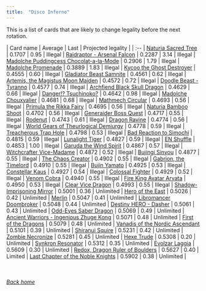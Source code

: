 ```yaml
---
title:  "Disco Inferno"
---
```


This is a list of cards that are likely to change legality before the next rotation.

| Card name | Average | Last | Projected legality |
| :-- |
[Naturia Sacred Tree](https://db.ygoprodeck.com/card/?search=Naturia%20Sacred%20Tree) | 0.1707 | 0.95 | Illegal |
[Raidraptor - Arsenal Falcon](https://db.ygoprodeck.com/card/?search=Raidraptor%20-%20Arsenal%20Falcon) | 0.2287 | 3.14 | Illegal |
[Madolche Puddingcess Chocolat-a-la-Mode](https://db.ygoprodeck.com/card/?search=Madolche%20Puddingcess%20Chocolat-a-la-Mode) | 0.2906 | 1.79 | Illegal |
[Madolche Promenade](https://db.ygoprodeck.com/card/?search=Madolche%20Promenade) | 0.3889 | 1.83 | Illegal |
[Kycoo the Ghost Destroyer](https://db.ygoprodeck.com/card/?search=Kycoo%20the%20Ghost%20Destroyer) | 0.4555 | 0.60 | Illegal |
[Gladiator Beast Samnite](https://db.ygoprodeck.com/card/?search=Gladiator%20Beast%20Samnite) | 0.4561 | 0.62 | Illegal |
[Artemis, the Magistus Moon Maiden](https://db.ygoprodeck.com/card/?search=Artemis,%20the%20Magistus%20Moon%20Maiden) | 0.4572 | 0.72 | Illegal |
[Doodle Beast - Tyranno](https://db.ygoprodeck.com/card/?search=Doodle%20Beast%20-%20Tyranno) | 0.4577 | 0.74 | Illegal |
[Archfiend Black Skull Dragon](https://db.ygoprodeck.com/card/?search=Archfiend%20Black%20Skull%20Dragon) | 0.4629 | 0.66 | Illegal |
[Danger!? Tsuchinoko?](https://db.ygoprodeck.com/card/?search=Danger!?%20Tsuchinoko?) | 0.4642 | 0.98 | Illegal |
[Madolche Chouxvalier](https://db.ygoprodeck.com/card/?search=Madolche%20Chouxvalier) | 0.4681 | 0.68 | Illegal |
[Mathmech Circular](https://db.ygoprodeck.com/card/?search=Mathmech%20Circular) | 0.4693 | 0.56 | Illegal |
[Primula the Rikka Fairy](https://db.ygoprodeck.com/card/?search=Primula%20the%20Rikka%20Fairy) | 0.4695 | 0.56 | Illegal |
[Naturia Bamboo Shoot](https://db.ygoprodeck.com/card/?search=Naturia%20Bamboo%20Shoot) | 0.4702 | 0.56 | Illegal |
[Generaider Boss Quest](https://db.ygoprodeck.com/card/?search=Generaider%20Boss%20Quest) | 0.4717 | 0.55 | Illegal |
[Rodenut](https://db.ygoprodeck.com/card/?search=Rodenut) | 0.4743 | 0.61 | Illegal |
[Dragon Ravine](https://db.ygoprodeck.com/card/?search=Dragon%20Ravine) | 0.4774 | 0.56 | Illegal |
[World Gears of Theurlogical Demiurgy](https://db.ygoprodeck.com/card/?search=World%20Gears%20of%20Theurlogical%20Demiurgy) | 0.4778 | 0.59 | Illegal |
[Treacherous Trap Hole](https://db.ygoprodeck.com/card/?search=Treacherous%20Trap%20Hole) | 0.4798 | 0.53 | Illegal |
[Bad Reaction to Simochi](https://db.ygoprodeck.com/card/?search=Bad%20Reaction%20to%20Simochi) | 0.4815 | 0.59 | Illegal |
[Lunalight Tiger](https://db.ygoprodeck.com/card/?search=Lunalight%20Tiger) | 0.4827 | 0.59 | Illegal |
[EN Shuffle](https://db.ygoprodeck.com/card/?search=EN%20Shuffle) | 0.4853 | 1.00 | Illegal |
[Garuda the Wind Spirit](https://db.ygoprodeck.com/card/?search=Garuda%20the%20Wind%20Spirit) | 0.4867 | 0.57 | Illegal |
[Witchcrafter Vice-Madame](https://db.ygoprodeck.com/card/?search=Witchcrafter%20Vice-Madame) | 0.4872 | 0.52 | Illegal |
[Bujingi Sinyou](https://db.ygoprodeck.com/card/?search=Bujingi%20Sinyou) | 0.4877 | 0.55 | Illegal |
[The Chaos Creator](https://db.ygoprodeck.com/card/?search=The%20Chaos%20Creator) | 0.4902 | 0.55 | Illegal |
[Gabrion, the Timelord](https://db.ygoprodeck.com/card/?search=Gabrion,%20the%20Timelord) | 0.4910 | 0.55 | Illegal |
[Bujin Yamato](https://db.ygoprodeck.com/card/?search=Bujin%20Yamato) | 0.4925 | 0.53 | Illegal |
[Constellar Kaus](https://db.ygoprodeck.com/card/?search=Constellar%20Kaus) | 0.4927 | 0.54 | Illegal |
[Colossal Fighter](https://db.ygoprodeck.com/card/?search=Colossal%20Fighter) | 0.4929 | 0.52 | Illegal |
[Venom Cobra](https://db.ygoprodeck.com/card/?search=Venom%20Cobra) | 0.4940 | 0.55 | Illegal |
[Fire King Avatar Arvata](https://db.ygoprodeck.com/card/?search=Fire%20King%20Avatar%20Arvata) | 0.4950 | 0.53 | Illegal |
[Clear Vice Dragon](https://db.ygoprodeck.com/card/?search=Clear%20Vice%20Dragon) | 0.4993 | 0.55 | Illegal |
[Shadow-Imprisoning Mirror](https://db.ygoprodeck.com/card/?search=Shadow-Imprisoning%20Mirror) | 0.5001 | 0.36 | Unlimited |
[Hero of the East](https://db.ygoprodeck.com/card/?search=Hero%20of%20the%20East) | 0.5026 | 0.42 | Unlimited |
[Merlin](https://db.ygoprodeck.com/card/?search=Merlin) | 0.5047 | 0.41 | Unlimited |
[Libromancer Doombroker](https://db.ygoprodeck.com/card/?search=Libromancer%20Doombroker) | 0.5048 | 0.44 | Unlimited |
[Destiny HERO - Dasher](https://db.ygoprodeck.com/card/?search=Destiny%20HERO%20-%20Dasher) | 0.5061 | 0.43 | Unlimited |
[Odd-Eyes Saber Dragon](https://db.ygoprodeck.com/card/?search=Odd-Eyes%20Saber%20Dragon) | 0.5069 | 0.49 | Unlimited |
[Ancient Warriors - Ingenious Zhuge Kong](https://db.ygoprodeck.com/card/?search=Ancient%20Warriors%20-%20Ingenious%20Zhuge%20Kong) | 0.5071 | 0.48 | Unlimited |
[First of the Dragons](https://db.ygoprodeck.com/card/?search=First%20of%20the%20Dragons) | 0.5079 | 0.48 | Unlimited |
[Vanadis of the Nordic Ascendant](https://db.ygoprodeck.com/card/?search=Vanadis%20of%20the%20Nordic%20Ascendant) | 0.5101 | 0.39 | Unlimited |
[Shiranui Squire](https://db.ygoprodeck.com/card/?search=Shiranui%20Squire) | 0.5231 | 0.42 | Unlimited |
[Zombie Necronize](https://db.ygoprodeck.com/card/?search=Zombie%20Necronize) | 0.5281 | 0.45 | Unlimited |
[Hexe Trude](https://db.ygoprodeck.com/card/?search=Hexe%20Trude) | 0.5308 | 0.20 | Unlimited |
[Synkron Resonator](https://db.ygoprodeck.com/card/?search=Synkron%20Resonator) | 0.5312 | 0.35 | Unlimited |
[Evolzar Laggia](https://db.ygoprodeck.com/card/?search=Evolzar%20Laggia) | 0.5609 | 0.30 | Unlimited |
[Redox, Dragon Ruler of Boulders](https://db.ygoprodeck.com/card/?search=Redox,%20Dragon%20Ruler%20of%20Boulders) | 0.5627 | 0.40 | Limited |
[Last Chapter of the Noble Knights](https://db.ygoprodeck.com/card/?search=Last%20Chapter%20of%20the%20Noble%20Knights) | 0.5902 | 0.38 | Unlimited |

<br>

###### [Back home](index)